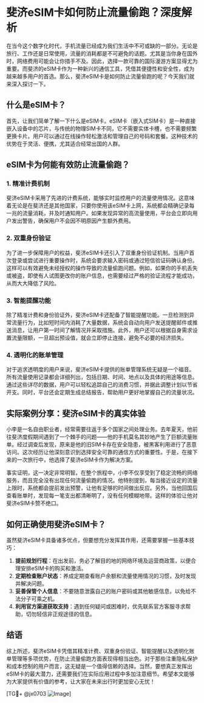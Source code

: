 # 斐济eSIM卡如何防止流量偷跑？深度解析

在当今这个数字化时代，手机流量已经成为我们生活中不可或缺的一部分。无论是旅行、工作还是日常使用，流量的消耗都是不可避免的话题。尤其是当你身在国外时，网络费用可能会让你措手不及。因此，选择一款可靠的国际漫游方案显得尤为重要。而斐济的eSIM卡作为一种新兴的通信工具，凭借其便捷性和安全性，成为越来越多用户的首选。那么，斐济eSIM卡是如何防止流量偷跑的呢？今天我们就来深入探讨一下。

## 什么是eSIM卡？

首先，让我们简单了解一下什么是eSIM卡。eSIM卡（嵌入式SIM卡）是一种直接嵌入设备中的芯片，与传统的物理SIM卡不同，它不需要实体卡槽，也不需要频繁更换卡片。用户可以通过在线操作轻松激活和管理自己的号码和套餐。这种技术的优势在于灵活、便携，尤其适合经常出国的人群。

## eSIM卡为何能有效防止流量偷跑？

### 1. **精准计费机制**

斐济eSIM卡采用了先进的计费系统，能够实时监控用户的流量使用情况。这意味着无论是在斐济还是其他国家，只要你使用该eSIM卡上网，系统都会精确记录每一兆的流量消耗，并及时通知用户。如果发现异常的高流量使用，平台会立即向用户发出警告，确保用户不会因不明原因产生额外费用。

### 2. **双重身份验证**

为了进一步保障用户的权益，斐济eSIM卡还引入了双重身份验证机制。当用户首次登录或尝试进行重要操作时，系统会要求输入密码或通过短信验证码确认身份。这样可以有效避免未经授权的操作导致的流量偷跑问题。例如，如果你的手机丢失或被盗，即使有人试图更改你的账户信息，也需要经过严格的验证流程才能成功，从而大大降低了风险。

### 3. **智能提醒功能**

除了精准计费和身份验证外，斐济eSIM卡还配备了智能提醒功能。一旦检测到异常流量行为，比如短时间内消耗了大量数据，系统会自动向用户发送提醒邮件或推送消息，让用户第一时间了解情况并采取措施。此外，用户还可以根据自身需求设置流量限额，一旦超出预设值，就会立即停止连接，避免不必要的经济损失。

### 4. **透明化的账单管理**

对于追求透明度的用户来说，斐济eSIM卡提供的账单管理系统无疑是一个福音。所有流量使用记录都会详细列出，包括日期、时间、地点以及具体的用途等信息。通过这些详尽的数据，用户可以轻松追踪自己的消费习惯，并据此调整计划以节省开支。同时，平台还会定期生成总结报告，帮助用户更好地掌握自己的流量状况。

## 实际案例分享：斐济eSIM卡的真实体验

小李是一名自由职业者，经常需要往返于多个国家之间处理业务。去年夏天，他前往斐济度假期间遇到了一个棘手的问题——他的手机莫名其妙地产生了巨额流量账单。经过调查后发现，原来是他的旧SIM卡存在安全隐患，被黑客利用进行了恶意访问。这次经历让他深刻意识到选择安全可靠的通信方式的重要性。于是，在接下来的一次旅行中，他选择了斐济eSIM卡作为解决方案。

事实证明，这一决定非常明智。在整个旅程中，小李不仅享受到了稳定流畅的网络服务，而且完全没有出现任何流量偷跑的情况。他特别提到，每当接近设定的流量上限时，系统都会提前发出预警，让他有足够的时间做出反应。另外，当他回国后查看账单时，发现每一笔支出都清晰明了，没有任何模糊地带。这样的体验让他对斐济eSIM卡赞不绝口。

## 如何正确使用斐济eSIM卡？

虽然斐济eSIM卡具备诸多优点，但要想充分发挥其作用，还需要掌握一些基本技巧：

1. **提前规划行程**：在出发前，务必了解目的地的网络环境及运营商政策，以便合理安排eSIM卡的购买和激活。
2. **定期检查账户状态**：养成定期查看账户余额和流量使用情况的习惯，及时发现并解决问题。
3. **妥善保管个人信息**：不要随意泄露自己的账户密码或其他敏感信息，以免给不法分子可乘之机。
4. **利用官方渠道获取支持**：遇到任何疑问或困难时，优先联系官方客服寻求帮助，切勿轻信非正规途径的信息。

## 结语

综上所述，斐济eSIM卡凭借其精准计费、双重身份验证、智能提醒以及透明化账单管理等多项优势，在防止流量偷跑方面表现得相当出色。对于那些注重隐私保护和成本控制的用户而言，这无疑是一个值得信赖的选择。当然，要想真正发挥出eSIM卡的最大潜力，还需要我们在实际应用过程中多加注意细节。希望本文能够为大家提供有价值的参考，让大家在未来出行时更加安心无忧！

[TG💪+ @jx0703 ![Image](https://github.com/user-attachments/assets/dbca1d08-cadb-493c-b0ec-ad6f7a83f270)]